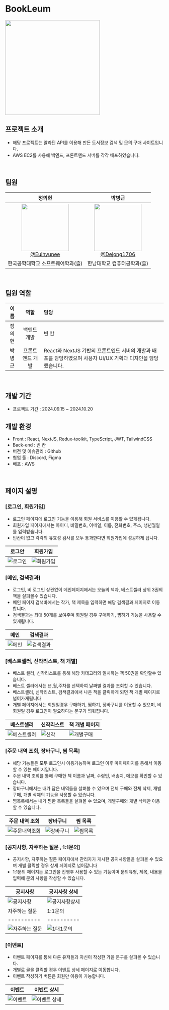 # BookLeum

<img src="https://github.com/user-attachments/assets/a2f3ed74-266e-4dd8-865f-0acf9402bf7a" width="300" height="300"/>

## 프로젝트 소개

- 해당 프로젝트는 알라딘 API를 이용해 만든 도서정보 검색 및 모의 구매 사이트입니다. 
- AWS EC2를 사용해 백엔드, 프론트엔드 서버를 각각 배포하였습니다.

<br>

## 팀원

<div align="center">

| **정의현** | **박병근** |
| :------: | :------: |
| [<img src="https://github.com/user-attachments/assets/6c4c2288-38e2-4458-a751-454917530ab6" height=150 width=150> <br/> @Euihyunee](https://github.com/Euihyunee) | [<img src="https://github.com/Dejong1706/MyBlog/assets/75114974/dc9fa281-1359-4c2c-866b-f426b258ee0a" height=150 width=150> <br/> @Dejong1706](https://github.com/Dejong1706) |
|한국공학대학교 소프트웨어학과(졸)|한남대학교 컴퓨터공학과(졸)|

</div>

<br>

## 팀원 역할
| **이름**    | **역할**         | **담당**                                                                                         |
|:------------:|:----------------:|:-------------------------------------------------------------------------------------------------|
| 정의현       | 백엔드 개발      | 빈 칸                                                                                             |
| 박병근       | 프론트엔드 개발  | React와 NextJS 기반의 프론트엔드 서버의 개발과 배포를 담당하였으며 사용자 UI/UX 기획과 디자인을 담당했습니다. |

<br>

## 개발 기간

- 프로젝트 기간 : 2024.09.15 ~ 2024.10.20

## 개발 환경

- Front : React, NextJS, Redux-toolkit, TypeScript, JWT, TailwindCSS
- Back-end : 빈 칸
- 버전 및 이슈관리 : Github
- 협업 툴 : Discord, Figma
- 배포 : AWS
 
<br>

## 페이지 설명

### [로그인, 회원가입]
- 로그인 페이지에 로그인 기능을 이용해 회원 서비스를 이용할 수 있게됩니다.
- 회원가입 페이지에서는 아이디, 비밀번호, 이메일, 이름, 전화번호, 주소, 생년월일를 입력받습니다.
- 빈칸이 없고 각각의 유효성 검사를 모두 통과한다면 회원가입에 성공하게 됩니다.

| 로그안 | 회원가입 |
|----------|----------|
|![로그인](https://github.com/user-attachments/assets/7b09139d-4bb9-40a3-960b-8633965293f1)|![회원가입](https://github.com/user-attachments/assets/3c4e202c-02fc-4d44-8869-03815dbbdaad)|

### [메인, 검색결과]
- 로그인, 비 로그인 상관없이 메인페이지에서는 오늘의 책과, 베스트셀러 상위 3권의 책을 살펴볼수 있습니다.
- 메인 페이지 검색바에서는 작가, 책 제목을 입력하면 해당 검색결과 페이지로 이동합니다.
- 검색결과는 최대 50개를 보여주며 회원일 경우 구매하기, 찜하기 기능을 사용할 수 있게됩니다.

| 메인 | 검색결과 |
|----------|----------|
|![메인](https://github.com/user-attachments/assets/3f6a84d6-d915-4594-8d38-21a403f7c6b4)|![검색결과](https://github.com/user-attachments/assets/4ca28dcf-7c80-4b03-83ee-f3afe7d94397)|

### [베스트셀러, 신작리스트, 책 개별]
- 베스트 셀러, 신작리스트를 통해 해당 카테고리와 일치하는 책 50권을 확인할수 있습니다. 
- 베스트 셀러에서는 년,월,주차를 선택하여 날짜별 결과를 조회할 수 있습니다. 
- 베스트셀러, 신작리스트, 검색결과에서 나온 책을 클릭하게 되면 책 개별 페이지로 넘어가게됩니다
- 개별 페이지에서는 회원일경우 구매하기, 찜하기, 장바구니를 이용할 수 있으며, 비회원일 경우 로그인이 필요하다는 문구가 띄워집니다.

| 베스트셀러 | 신작리스트 | 책 개별 페이지 |
|----------|----------|----------|
|![베스트셀러](https://github.com/user-attachments/assets/b8829dd0-9ca6-4660-96da-c5221be42332)|![신작](https://github.com/user-attachments/assets/a96edd4e-4fba-463c-8093-266035c1df0d)|![개별구매](https://github.com/user-attachments/assets/537e10bf-457e-4d45-b4f7-d38fc3fa5d7f)|

### [주문 내역 조회, 장바구니, 찜 목록]
- 해당 기능들은 모두 로그인시 이용가능하며 로그인 이후 마이페이지를 통해서 이동할 수 있는 페이지입니다.
- 주문 내역 조회를 통해 구매한 책 이름과 날짜, 수령인, 배송지, 메모를 확인할 수 있습니다.
- 장바구니에서는 내가 담은 내역들을 살펴볼 수 있으며 전체 구매와 전체 삭제, 개별 구매, 개별 삭제의 기능을 사용할 수 있습니다.
- 찜목록에서는 내가 찜한 목록들을 살펴볼 수 있으며, 개별구매와 개별 삭제만 이용할 수 있습니다.

| 주문 내역 조회 | 장바구니 | 찜 목록 |
|----------|----------|----------|
|![주문내역조회](https://github.com/user-attachments/assets/20367790-5f3b-45ca-ad0e-ba415595efb9)|![장바구니](https://github.com/user-attachments/assets/a40aee36-9999-44d3-941d-859f28807389)|![찜목록](https://github.com/user-attachments/assets/6bb02413-9b9c-44af-812a-44a97df8f8f8)|

### [공지사항, 자주하는 질문 , 1:1문의]
- 공지사항, 자주하는 질문 페이지에서 관리자가 게시한 공지사항들을 살펴볼 수 있으며 개별 클릭할 경우 상세 페이지로 넘어갑니다
- 1:1문의 페이지는 로그인을 진행후 사용할 수 있는 기능이며 문의유형, 제목, 내용을 입력해 문의 사항을 작성할 수 있습니다.

| 공지사항 | 공지사항 상세 |
|----------|----------|
|![공지사항](https://github.com/user-attachments/assets/1edbf820-4268-4788-b39c-f9c1ebd71ed3)|![공지사항상세](https://github.com/user-attachments/assets/5a61177c-f95a-47b6-9406-eb54c184becc)|
| 자주하는 질문 | 1:1문의 |
|----------|----------|
|![자주하는 질문](https://github.com/user-attachments/assets/17c4ed26-5157-4060-a191-ad2fe8f8c0c6)|![1대1문의](https://github.com/user-attachments/assets/b7c8119f-2c9f-483c-94fc-84ef5e04d63c)|

### [이벤트]
- 이벤트 페이지를 통해 다른 유저들과 자신이 작성한 가을 문구를 살펴볼 수 있습니다.
- 개별로 글을 클릭할 경우 이벤트 상세 페이지로 이동합니다.
- 이벤트 작성하기 버튼은 회원만 이용이 가능합니다.

| 이벤트 | 이벤트 상세 |
|----------|----------|
|![이벤트](https://github.com/user-attachments/assets/627bae17-0f1f-4fe4-8618-2eda8484c718)|![이벤트 상세](https://github.com/user-attachments/assets/57198778-4fbb-466a-b097-8eab3f006d08)|

<br>





